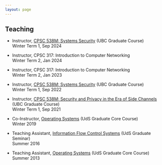 ```yaml
---
layout: page
---
```


## Teaching

- Instructor, [CPSC 538M: Systems Security](https://aasthakm.github.io/courses/cpsc538m.html) (UBC Graduate Course)<br>
Winter Term 1, Sep 2024

- Instructor, CPSC 317: Introduction to Computer Networking<br>
Winter Term 2, Jan 2024

- Instructor, CPSC 317: Introduction to Computer Networking<br>
Winter Term 2, Jan 2023

- Instructor, [CPSC 538M: Systems Security](https://aasthakm.github.io/courses/2022w1/cpsc538m.html) (UBC Graduate Course)<br>
Winter Term 1, Sep 2022

- Instructor, [CPSC 538M: Security and Privacy in the Era of Side Channels](https://aasthakm.github.io/courses/2021w1/cpsc538m.html) (UBC Graduate Course)<br>
Winter Term 1, Sep 2021

- Co-Instructor, [Operating Systems](https://courses.mpi-sws.org/os-ws19/) (UdS Graduate Core Course)<br>
Winter 2019

- Teaching Assistant, [Information Flow Control Systems](https://people.mpi-sws.org/~dg/teaching/ifcs2016/ifcs2016.html) (UdS Graduate Seminar)<br>
Summer 2016

- Teaching Assistant, [Operating Systems](http://courses.mpi-sws.org/os-ss13/) (UdS Graduate Core Course)<br>
Summer 2013

